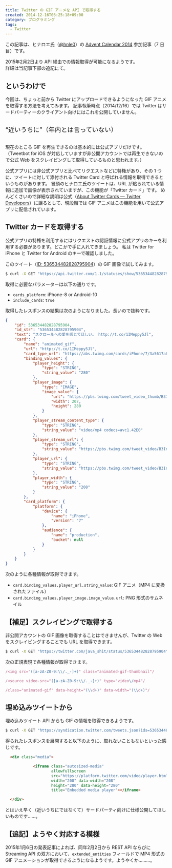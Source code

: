 ```yaml
---
title: Twitter の GIF アニメを API で取得する
created: 2014-12-16T03:25:18+09:00
category: プログラミング
tags:
  - Twitter
---
```

この記事は、ヒナロエ氏（[@hnle0](https://twitter.com/hnle0)）の [Advent Calendar 2014](https://blog.hinaloe.net/events/advent-calendar2014/) 参加記事（7 日目）です。

<twitter-tweet id="543439157263998976"></twitter-tweet>

<div class="alert alert-info text-center">

2015年2月2日より API 経由での情報取得が可能になるようです。  
詳細は当記事下部の追記にて。
</div>

## というわけで

今回は、ちょっと前から Twitter にアップロードできるようになった GIF アニメを取得する方法を考えてみます。
記事執筆時点（2014/12/16）では Twitter はサードパーティーのクライアント向けにはこれを公開していません。

<!-- more -->

<twitter-tweet id="479447380190691328"></twitter-tweet>

<div class="text-center" style="margin: 30px 0; font-size: 140%;">
“近いうちに”（年内とは言っていない）
</div>

現在のところ GIF を再生できるのは基本的には公式アプリだけです。
（Tweetbot for iOS が対応していますが非公開アカウントでは再生できないので公式 Web をスクレイピングして取得しているものと思われます。）

公式アプリには非公式アプリと比べてリクエストなどに特権があり、その 1 つに、ツイートに対して添付される Twitter Card と呼ばれる情報を取得できるというものがあります。
冒頭のヒナロエ氏のツイートは、URL が貼られている情報に追加で画像が表示されていますが、この機能が「Twitter カード」です。
めんどくさいので詳細な説明は公式（[About Twitter Cards — Twitter Developers](https://developer.twitter.com/en/docs/tweets/optimize-with-cards/overview/abouts-cards)）に譲るとして、現段階では GIF アニメはこの機能を用いて公式アプリに配信されています。

## Twitter カードを取得する

公式アプリの特権を利用するにはリクエストの認証情報に公式アプリのキーを利用する必要があります。どこかで手に入れてきましょう。
私は Twitter for iPhone と Twitter for Android のキーで確認しました。

<twitter-tweet id="536534482828795904"></twitter-tweet>

このツイート（[ID: 536534482828795904](https://twitter.com/java_shit/status/536534482828795904)）の GIF 画像で試してみます。

```bash
$ curl -X GET "https://api.twitter.com/1.1/statuses/show/536534482828795904.json?cards_platform=iPhone-8&include_cards=true"
```

取得に必要なパラメーターは以下の通りです。

- `cards_platform`: iPhone-8 or Android-10
- `include_cards`: `true`

取得したレスポンスの結果は次のようになりました。長いので抜粋です。

```json
{
    "id": 536534482828795904,
    "id_str": "536534482828795904",
    "text": "スクロールへの愛を感じてほしい。 http://t.co/1IMeppy5Jl",
    "card": {
        "name": "animated_gif",
        "url": "http://t.co/1IMeppy5Jl",
        "card_type_url": "https://abs.twimg.com/cards/iPhone/7/3a5617a8-3a77-35b2-840f-9bd48b81f0d3/47A315D68A13007563C81A8637B15DBB.json",
        "binding_values": {
            "player_height": {
                "type": "STRING",
                "string_value": "280"
            },
            "player_image": {
                "type": "IMAGE",
                "image_value": {
                    "url": "https://pbs.twimg.com/tweet_video_thumb/B3InRPeCAAAvmQ9.png",
                    "width": 207,
                    "height": 280
                }
            },
            "player_stream_content_type": {
                "type": "STRING",
                "string_value": "video/mp4 codecs=avc1.42E0"
            },
            "player_stream_url": {
                "type": "STRING",
                "string_value": "https://pbs.twimg.com/tweet_video/B3InRPeCAAAvmQ9.mp4"
            },
            "player_url": {
                "type": "STRING",
                "string_value": "https://pbs.twimg.com/tweet_video/B3InRPeCAAAvmQ9.mp4"
            },
            "player_width": {
                "type": "STRING",
                "string_value": "208"
            }
        },
        "card_platform": {
            "platform": {
                "device": {
                    "name": "iPhone",
                    "version": "7"
                },
                "audience": {
                    "name": "production",
                    "bucket": null
                }
            }
        }
    }
}
```

次のように各種情報が取得できます。

- `card.binding_values.player_url.string_value`: GIF アニメ（MP4 に変換されたファイル）
- `card.binding_values.player_image.image_value.url`: PNG 形式のサムネイル

## 【補足】スクレイピングで取得する

非公開アカウントの GIF 画像を取得することはできませんが、Twitter の Web をスクレイピングすることでも URL を取得できます。

```bash
$ curl -X GET "https://twitter.com/java_shit/status/536534482828795904"
```

次の正規表現で各種情報が取得できます。

```javascript
/<img src="([a-zA-Z0-9:\\/._-]+)" class="animated-gif-thumbnail"/
```

```javascript
/<source video-src="([a-zA-Z0-9:\\/._-]+)" type="video\/mp4"/
```

```javascript
/class="animated-gif" data-height="(\\d+)" data-width="(\\d+)"/
```

## 埋め込みツイートから

<twitter-tweet id="544569728178466818"></twitter-tweet>

埋め込みツイート API からも GIF の情報を取得できるようです。

```bash
$ curl -X GET "https://syndication.twitter.com/tweets.json?ids=536534482828795904"
```

得られたレスポンスを展開すると以下のように、取れないこともないといった感じです。

```html
  <div class="media">

            <iframe class="autosized-media"
                    allowfullscreen
                    src="https://platform.twitter.com/video/player.html#screen_name=java_shit&amp;status_id=536534482828795904&amp;height=280&amp;placeholder=https%3A%2F%2Fpbs.twimg.com%2Ftweet_video_thumb%2FB3InRPeCAAAvmQ9.png&amp;src=https%3A%2F%2Fpbs.twimg.com%2Ftweet_video%2FB3InRPeCAAAvmQ9.mp4&amp;width=208"
                    width="208" data-width="208"
                    height="280" data-height="280"
                    title="Embedded media player"></iframe>

  </div>
```

とはいえ早く（近いうちにではなくて）サードパーティ向けに仕様公開してほしいものです……。

## 【追記】ようやく対応する模様

<twitter-tweet id="552807479147778049"></twitter-tweet>

2015年1月6日の発表記事によれば、同年2月2日から REST API ならびに Streaming API の双方において、`extended_entities` フィールドで MP4 形式の GIF アニメーションが取得できるようになるようです。ようやくか………。
